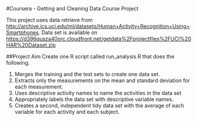 #Coursera - Getting and Cleaning Data Course Project

This project uses data retrieve from http://archive.ics.uci.edu/ml/datasets/Human+Activity+Recognition+Using+Smartphones. Data set is available on 
https://d396qusza40orc.cloudfront.net/getdata%2Fprojectfiles%2FUCI%20HAR%20Dataset.zip

##Project Aim
Create one R script called run_analysis.R that does the following. 
1. Merges the training and the test sets to create one data set.
2. Extracts only the measurements on the mean and standard deviation for each measurement. 
3. Uses descriptive activity names to name the activities in the data set
4. Appropriately labels the data set with descriptive variable names. 
5. Creates a second, independent tidy data set with the average of each variable for each activity and each subject. 

